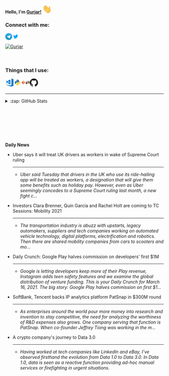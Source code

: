 #### Hello, I'm [Gurjar!](https://GurjarKing.github.io) <img src="https://raw.githubusercontent.com/ABSphreak/ABSphreak/master/gifs/Hi.gif" width="30px"></h2>


### Connect with me:

[<img align="left" alt="Gurjar | Telegram" width="22px" src="https://raw.githubusercontent.com/github/explore/80688e429a7d4ef2fca1e82350fe8e3517d3494d/topics/telegram/telegram.png" />][Telegram]
[<img align="left" alt="Gurjar | Twitter" width="22px" src="https://raw.githubusercontent.com/github/explore/80688e429a7d4ef2fca1e82350fe8e3517d3494d/topics/twitter/twitter.png" />][Twitter]
<br >
<br >
<a href="https://github.com/GurjarKing"><img src="https://komarev.com/ghpvc/?username=GurjarKing" alt="Gurjar" /></a> <br />
<br />
<br />
<!-- <br >

![](https://visitor-badge.glitch.me/badge?page_id=GurjarKing)

<br /> -->

### Things that I use:

[<img align="left" alt="Visual Studio Code" width="26px" src="https://raw.githubusercontent.com/github/explore/80688e429a7d4ef2fca1e82350fe8e3517d3494d/topics/visual-studio-code/visual-studio-code.png" />][VSCode]
[<img align="left" alt="Python" width="26px" src="https://raw.githubusercontent.com/github/explore/80688e429a7d4ef2fca1e82350fe8e3517d3494d/topics/python/python.png" />][Python]
[<img align="left" alt="Git" width="26px" src="https://raw.githubusercontent.com/github/explore/80688e429a7d4ef2fca1e82350fe8e3517d3494d/topics/git/git.png" />][Git]
[<img align="left" alt="GitHub" width="26px" src="https://raw.githubusercontent.com/github/explore/78df643247d429f6cc873026c0622819ad797942/topics/github/github.png" />][Github]

<br />
<br />

---
<details>
  <summary>:zap: GitHub Stats</summary>

<img align="left" alt="Gurjar's Github Stats" src="https://github-readme-stats.vercel.app/api?username=GurjarKing&show_icons=true&hide_border=true&count_private=true&include_all_commit=true&theme=algolia" />

</details>

<!-- ### 🔔 My latest tweet
<a href="https://twitter.com/Gurjar_King43" target="_blank">
	<img src="https://github.com/GurjarKing/GurjarKing/raw/master/tweet.png" width="70%" align="center" alt="Click to view on Twitter" title="My latest tweet, as an image"/>
</a> -->
<br>

<pre>

</pre>

<!-- **Quote of the hour:**

{qoth}

~ {qoth_author}
<pre>

</pre> -->
<br>
<pre>


</pre>
<strong>Daily News</strong>
  
  - Uber says it will treat UK drivers as workers in wake of Supreme Court ruling
     <hr/>
     
      - *Uber said Tuesday that drivers in the UK who use its ride-hailing app will be treated as workers, a designation that will give them some benefits such as holiday pay. However, even as Uber seemingly concedes to a Supreme Court ruling last month, a new fight c…*
     
  - Investors Clara Brenner, Quin Garcia and Rachel Holt are coming to TC Sessions: Mobility 2021
      <hr/>
      
      - *The transportation industry is abuzz with upstarts, legacy automakers, suppliers and tech companies working on automated vehicle technology, digital platforms, electrification and robotics. Then there are shared mobility companies from cars to scooters and mo…*
      
  - Daily Crunch: Google Play halves commission on developers' first $1M
      <hr/>
      
      - *Google is letting developers keep more of their Play revenue, Instagram adds teen safety features and we examine the global distribution of venture funding. This is your Daily Crunch for March 16, 2021. The big story: Google Play halves commission on first $1…*
      
  - SoftBank, Tencent backs IP analytics platform PatSnap in $300M round
      <hr/>
      
      - *As enterprises around the world pour more money into research and invention to stay competitive, the need for analyzing the worthiness of R&D expenses also grows. One company serving that function is PatSnap. When co-founder Jeffrey Tiong was working in the m…*
       
  - A crypto company's journey to Data 3.0
      <hr/>
       
       - *Having worked at tech companies like LinkedIn and eBay, I’ve observed firsthand the evolution from Data 1.0 to Data 3.0. In Data 1.0, data is seen as a reactive function providing ad-hoc manual services or firefighting in urgent situations.*
      

<br />

[VSCode]: https://code.visualstudio.com/
[Python]: https://www.python.org/
[Git]: https://git-scm.com/
[Github]: https://github.com/
[Telegram]: https://t.me/Gurjar_King/
[Twitter]: https://twitter.com/Gurjar_King43/
